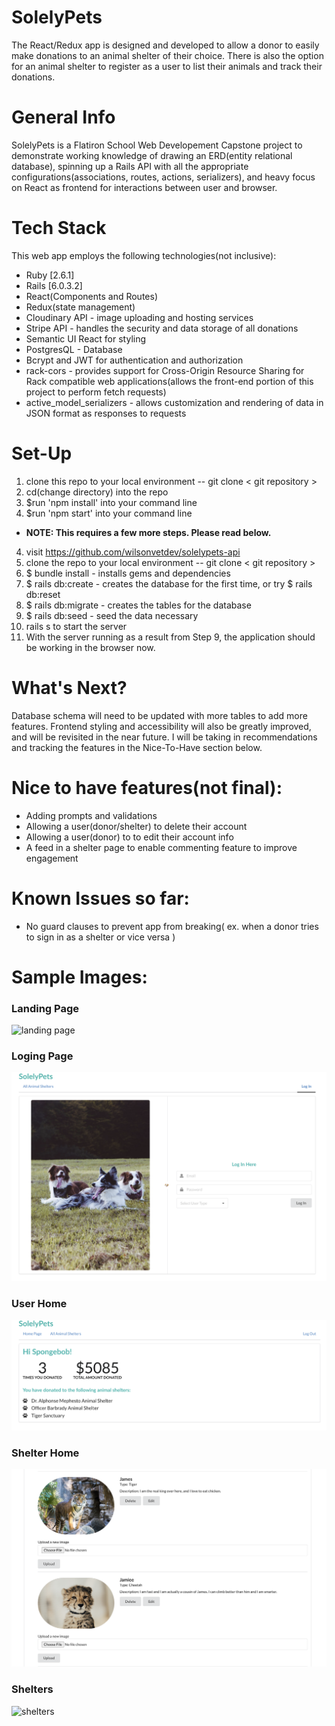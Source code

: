 # SolelyPets
The React/Redux app is designed and developed to allow a donor to easily make donations to an animal shelter of their choice. There is also the option for an animal shelter to register as a user to list their animals and track their donations.

# General Info
SolelyPets is a Flatiron School Web Developement Capstone project to demonstrate working knowledge of drawing an ERD(entity relational database), spinning up a Rails API with all the appropriate configurations(associations, routes, actions, serializers), and heavy focus on React as frontend for interactions between user and browser.

# Tech Stack
This web app employs the following technologies(not inclusive):

* Ruby [2.6.1]
* Rails [6.0.3.2]
* React(Components and Routes)
* Redux(state management)
* Cloudinary API - image uploading and hosting services
* Stripe API - handles the security and data storage of all donations
* Semantic UI React for styling
* PostgresQL - Database
* Bcrypt and JWT for authentication and authorization
* rack-cors - provides support for Cross-Origin Resource Sharing for Rack compatible web applications(allows the front-end portion of this project to perform fetch requests)
* active_model_serializers - allows customization and rendering of data in JSON format as responses to requests

# Set-Up
1. clone this repo to your local environment -- git clone < git repository >
2. cd(change directory) into the repo
3. $run 'npm install' into your command line
3. $run 'npm start' into your command line
* **NOTE: This requires a few more steps. Please read below.**
4. visit https://github.com/wilsonvetdev/solelypets-api
5. clone the repo to your local environment -- git clone < git repository >
6. $ bundle install - installs gems and dependencies
7. $ rails db:create - creates the database for the first time, or try $ rails db:reset
8. $ rails db:migrate - creates the tables for the database
9. $ rails db:seed - seed the data necessary
10. rails s to start the server
11. With the server running as a result from Step 9, the application should be working in the browser now.

# What's Next?

Database schema will need to be updated with more tables to add more features. Frontend styling and accessibility will also be greatly improved, and will be revisited in the near future. I will be taking in recommendations and tracking the features in the Nice-To-Have section below.

# Nice to have features(not final):

* Adding prompts and validations
* Allowing a user(donor/shelter) to delete their account
* Allowing a user(donor) to to edit their account info 
* A feed in a shelter page to enable commenting feature to improve engagement

# Known Issues so far:
* No guard clauses to prevent app from breaking( ex. when a donor tries to sign in as a shelter or vice versa )

# Sample Images: 

### Landing Page
![landing page](https://github.com/wilsonvetdev/solelypets-frontend/blob/main/landing.png)

### Loging Page
![loging page](https://github.com/wilsonvetdev/solelypets-frontend/blob/main/login.png)

### User Home
![user home](https://github.com/wilsonvetdev/solelypets-frontend/blob/main/userHome.png)

### Shelter Home
![shelter home](https://github.com/wilsonvetdev/solelypets-frontend/blob/main/animalList.png)

### Shelters
![shelters](https://github.com/wilsonvetdev/solelypets-frontend/blob/main/shelters.png)
